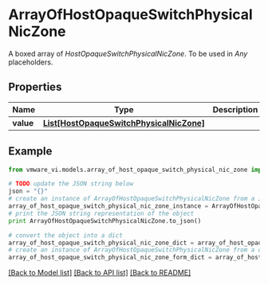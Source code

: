 # ArrayOfHostOpaqueSwitchPhysicalNicZone

A boxed array of *HostOpaqueSwitchPhysicalNicZone*. To be used in *Any* placeholders. 

## Properties
Name | Type | Description | Notes
------------ | ------------- | ------------- | -------------
**value** | [**List[HostOpaqueSwitchPhysicalNicZone]**](HostOpaqueSwitchPhysicalNicZone.md) |  | 

## Example

```python
from vmware_vi.models.array_of_host_opaque_switch_physical_nic_zone import ArrayOfHostOpaqueSwitchPhysicalNicZone

# TODO update the JSON string below
json = "{}"
# create an instance of ArrayOfHostOpaqueSwitchPhysicalNicZone from a JSON string
array_of_host_opaque_switch_physical_nic_zone_instance = ArrayOfHostOpaqueSwitchPhysicalNicZone.from_json(json)
# print the JSON string representation of the object
print ArrayOfHostOpaqueSwitchPhysicalNicZone.to_json()

# convert the object into a dict
array_of_host_opaque_switch_physical_nic_zone_dict = array_of_host_opaque_switch_physical_nic_zone_instance.to_dict()
# create an instance of ArrayOfHostOpaqueSwitchPhysicalNicZone from a dict
array_of_host_opaque_switch_physical_nic_zone_form_dict = array_of_host_opaque_switch_physical_nic_zone.from_dict(array_of_host_opaque_switch_physical_nic_zone_dict)
```
[[Back to Model list]](../README.md#documentation-for-models) [[Back to API list]](../README.md#documentation-for-api-endpoints) [[Back to README]](../README.md)


